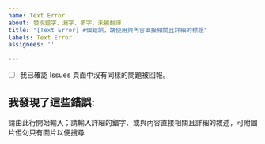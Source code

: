 ```yaml
---
name: Text Error
about: 發現錯字、漏字、多字、未被翻譯
title: "[Text Error] #個錯誤，請使用與內容直接相關且詳細的標題"
labels: Text Error
assignees: ''

---
```

- [ ] 我已確認 Issues 頁面中沒有同樣的問題被回報。 <!-- 確認後將 [ ] 改為 [x] 並以Preview確認框框有正確打勾 -->
## 我發現了這些錯誤:
請由此行開始輸入；請輸入詳細的錯字、或與內容直接相關且詳細的敘述，可附圖片但勿只有圖片以便搜尋
